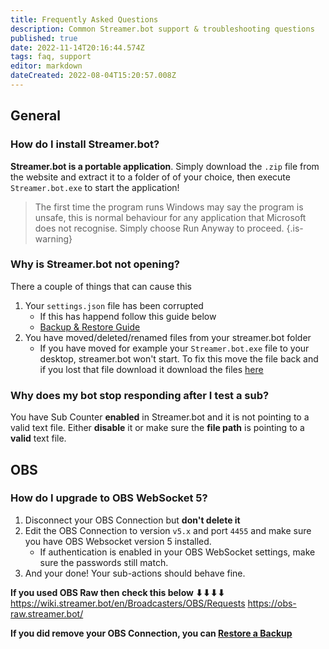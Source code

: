 ```yaml
---
title: Frequently Asked Questions
description: Common Streamer.bot support & troubleshooting questions
published: true
date: 2022-11-14T20:16:44.574Z
tags: faq, support
editor: markdown
dateCreated: 2022-08-04T15:20:57.008Z
---
```


## General
### How do I install Streamer.bot?
**Streamer.bot is a portable application**.
Simply download the `.zip` file from the website and extract it to a folder of of your choice, then execute `Streamer.bot.exe` to start the application!
> The first time the program runs Windows may say the program is unsafe, this is normal behaviour for any application that Microsoft does not recognise. Simply choose Run Anyway to proceed.
{.is-warning}

### Why is Streamer.bot not opening?
There a couple of things that can cause this
1. Your `settings.json` file has been corrupted
   * If this has happend follow this guide below
   * [<i class="mdi mdi-backup-restore primary--text"></i> Backup & Restore Guide](/Backup)
2. You have moved/deleted/renamed files from your streamer.bot folder
   * If you have moved for example your `Streamer.bot.exe` file to your desktop, streamer.bot won't start. To fix this move the file back and if you lost that file download it download the files [here](https://streamer.bot)

### Why does my bot stop responding after I test a sub?
You have Sub Counter **enabled** in Streamer.bot and it is not pointing to a valid text file.  Either **disable** it or make sure the **file path** is pointing to a **valid** text file.

## OBS
### How do I upgrade to OBS WebSocket 5?
1. Disconnect your OBS Connection but **don't delete it**
2. Edit the OBS Connection to version `v5.x` and port `4455` and make sure you have OBS Websocket version 5 installed.
   - If authentication is enabled in your OBS WebSocket settings, make sure the passwords still match.
3. And your done! Your sub-actions should behave fine.

**If you used OBS Raw then check this below ⬇⬇⬇⬇**
https://wiki.streamer.bot/en/Broadcasters/OBS/Requests
https://obs-raw.streamer.bot/

**If you did remove your OBS Connection, you can [Restore a Backup](/Backup)**